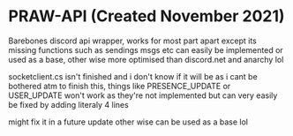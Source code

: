 # PRAW-API (Created November 2021)

Barebones discord api wrapper, works for most part apart except its missing functions such as sendings msgs etc can easily be implemented or used as a base,
other wise more optimised than discord.net and anarchy lol

socketclient.cs isn't finished and i don't know if it will be as i cant be bothered atm to finish this, 
things like PRESENCE_UPDATE or USER_UPDATE won't work as they're not implemented but can very easily be fixed by adding literaly 4 lines

might fix it in a future update other wise can be used as a base lol
